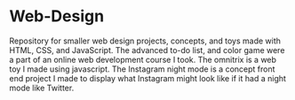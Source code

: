 # Web-Design
Repository for smaller web design projects, concepts, and toys made with HTML, CSS, and JavaScript.
The advanced to-do list, and color game were a part of an online web development course I took.
The omnitrix is a web toy I made using javascript.
The Instagram night mode is a concept front end project I made to display what Instagram might look like if it had a night mode like Twitter.
